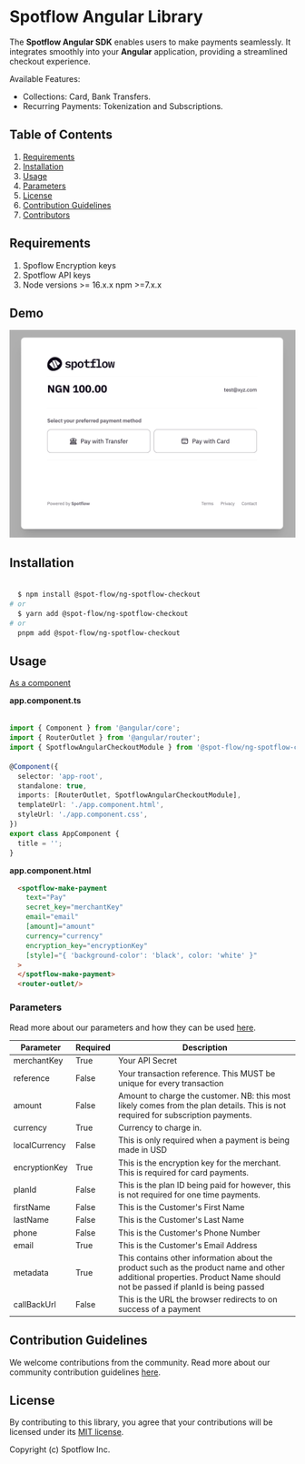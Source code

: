 # Spotflow Angular Library

The **Spotflow Angular SDK** enables users to make payments seamlessly. It integrates smoothly into your **Angular** application, providing a streamlined checkout experience.

Available Features:

- Collections: Card, Bank Transfers.
- Recurring Payments: Tokenization and Subscriptions.

## Table of Contents

1. [Requirements](#requirements)
2. [Installation](#installation)
3. [Usage](#usage)
4. [Parameters](#parameters)
5. [License](#license)
6. [Contribution Guidelines](#contribution-guidelines)
7. [Contributors](#contributors)

## Requirements

1. Spoflow Encryption keys
2. Spotflow API keys
3. Node versions >= 16.x.x npm >=7.x.x

## Demo

![Alt text](./demo-image.png "a title")

## Installation

```bash

  $ npm install @spot-flow/ng-spotflow-checkout
# or 
  $ yarn add @spot-flow/ng-spotflow-checkout
# or 
  pnpm add @spot-flow/ng-spotflow-checkout

```

## Usage

[As a component](#using-spotflow-as-components)

**app.component.ts**
```typescript

import { Component } from '@angular/core';
import { RouterOutlet } from '@angular/router';
import { SpotflowAngularCheckoutModule } from '@spot-flow/ng-spotflow-checkout';

@Component({
  selector: 'app-root',
  standalone: true,
  imports: [RouterOutlet, SpotflowAngularCheckoutModule],
  templateUrl: './app.component.html',
  styleUrl: './app.component.css',
})
export class AppComponent {
  title = '';
}
```


**app.component.html**

```html
  <spotflow-make-payment
    text="Pay"
    secret_key="merchantKey"
    email="email"
    [amount]="amount" 
    currency="currency"
    encryption_key="encryptionKey"
    [style]="{ 'background-color': 'black', color: 'white' }"
  >
  </spotflow-make-payment>
  <router-outlet/>
```

### Parameters

Read more about our parameters and how they can be used [here](https://docs.spotflow.one/Developer%20Tools/inline-js).

| Parameter           | Required |Description     |
| ------------------- | ----------------- | ---------------------------------------------------------------------------------------------------------------------------------------------------------------------------------------------------------------------------------------------- |
| merchantKey         | True              | Your API Secret |
| reference           | False             | Your transaction reference. This MUST be unique for every transaction  |
| amount              | False              | Amount to charge the customer. NB: this most likely comes from the plan details. This is not required for subscription payments.   |
| currency            | True             | Currency to charge in.           |
| localCurrency       | False            | This is only required when a payment is being made in USD  |
| encryptionKey       | True               | This is the encryption key for the merchant. This is required for card payments. |
| planId   | False | This is the plan ID being paid for however, this is not required for one time payments.   |
| firstName | False | This is the Customer's First Name |
| lastName | False | This is the Customer's Last Name |
| phone | False | This is the Customer's Phone Number |
| email | True | This is the Customer's Email Address |
| metadata | True | This contains other information about the product such as the product name and other additional properties. Product Name should not be passed if planId is being passed |
| callBackUrl | False | This is the URL the browser redirects to on success of a payment |



## Contribution Guidelines

We welcome contributions from the community. Read more about our community contribution guidelines [here](/CONTRIBUTION.md).

## License

By contributing to this library, you agree that your contributions will be licensed under its [MIT license](/LICENSE).

Copyright (c) Spotflow Inc.

